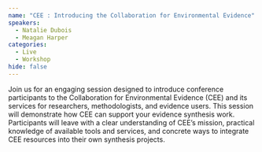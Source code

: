 ```yaml
---
name: "CEE : Introducing the Collaboration for Environmental Evidence"
speakers:
  - Natalie Dubois
  - Meagan Harper
categories:
  - Live
  - Workshop
hide: false
---
```


Join us for an engaging session designed to introduce conference participants to the Collaboration for Environmental Evidence (CEE) and its services for researchers, methodologists, and evidence users. This session will demonstrate how CEE can support your evidence synthesis work. Participants will leave with a clear understanding of CEE’s mission, practical knowledge of available tools and services, and concrete ways to integrate CEE resources into their own synthesis projects.